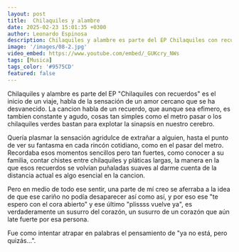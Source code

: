 ```yaml
---
layout: post
title:  Chilaquiles y alambre
date: 2025-02-23 15:01:35 +0300
author: Leonardo Espinosa
description: Chilaquiles y alambre es parte del EP Chilaquiles con recuerdos es el inicio de un viaje, habla de la sensación de un amor cercano que se ha desvanecido.
image: '/images/08-2.jpg'
video_embed: https://www.youtube.com/embed/_GUKcry_NWs
tags: [Musica]
tags_color: '#9575CD'
featured: false
---
```


Chilaquiles y alambre es parte del EP "Chilaquiles con recuerdos" es el inicio de un viaje, habla de la sensación de un amor cercano que se ha desvanecido. La cancion habla de un recuerdo, que aunque sea efimero, es tambien constante y agudo, cosas tan simples como el metro pasar o los chilaquiles verdes bastan para explotar la sinapsis en nuestro cerebro.

Quería plasmar la sensación agridulce de extrañar a alguien, hasta el punto de ver su fantasma en cada rincón cotidiano, como en el pasar del metro. Recordaba esos momentos sencillos pero tan fuertes, como conocer a su familia, contar chistes entre chilaquiles y pláticas largas, la manera en la que esos recuerdos se volvían puñaladas suaves al darme cuenta de la distancia actual es algo esencial en la cancion. 

Pero en medio de todo ese sentir, una parte de mí creo se aferraba a la idea de que ese cariño no podía desaparecer así como así, y por eso ese "te espero con el cora abierto" y ese último "plissss vuelve ya", es verdaderamente un susurro del corazón, un susurro de un corazón que aún late fuerte por esa persona.

 Fue como intentar atrapar en palabras el pensamiento de "ya no está, pero quizás...".